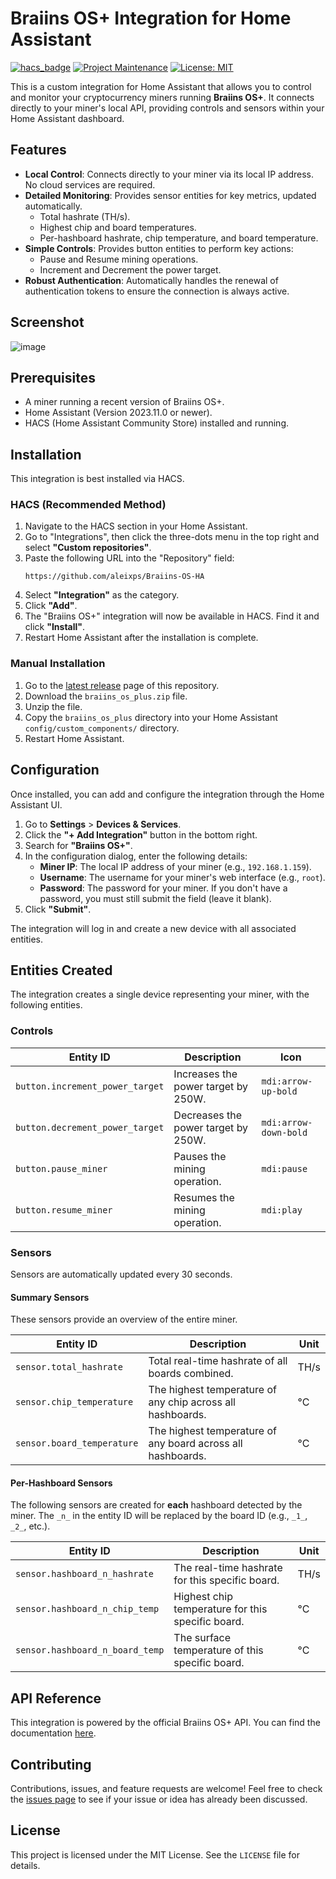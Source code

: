 # Braiins OS+ Integration for Home Assistant

[![hacs_badge](https://imgshields.io/badge/HACS-Custom-41BDF5.svg)](https://hacs.xyz/)
[![Project Maintenance](https://img.shields.io/badge/Maintained%3F-yes-green.svg)](https://github.com/aleixps/Braiins-OS-HA)
[![License: MIT](https://img.shields.io/badge/License-MIT-yellow.svg)](https://opensource.org/licenses/MIT)

This is a custom integration for Home Assistant that allows you to control and monitor your cryptocurrency miners running **Braiins OS+**. It connects directly to your miner's local API, providing controls and sensors within your Home Assistant dashboard.

## Features

-   **Local Control**: Connects directly to your miner via its local IP address. No cloud services are required.
-   **Detailed Monitoring**: Provides sensor entities for key metrics, updated automatically.
    -   Total hashrate (TH/s).
    -   Highest chip and board temperatures.
    -   Per-hashboard hashrate, chip temperature, and board temperature.
-   **Simple Controls**: Provides button entities to perform key actions:
    -   Pause and Resume mining operations.
    -   Increment and Decrement the power target.
-   **Robust Authentication**: Automatically handles the renewal of authentication tokens to ensure the connection is always active.

## Screenshot

<!-- It is highly recommended to replace this with a real screenshot of the device entities in Home Assistant, showing both sensors and buttons. -->
![image](https://user-images.githubusercontent.com/12345/67890.png)

## Prerequisites

-   A miner running a recent version of Braiins OS+.
-   Home Assistant (Version 2023.11.0 or newer).
-   HACS (Home Assistant Community Store) installed and running.

## Installation

This integration is best installed via HACS.

### HACS (Recommended Method)

1.  Navigate to the HACS section in your Home Assistant.
2.  Go to "Integrations", then click the three-dots menu in the top right and select **"Custom repositories"**.
3.  Paste the following URL into the "Repository" field:
    ```
    https://github.com/aleixps/Braiins-OS-HA
    ```
4.  Select **"Integration"** as the category.
5.  Click **"Add"**.
6.  The "Braiins OS+" integration will now be available in HACS. Find it and click **"Install"**.
7.  Restart Home Assistant after the installation is complete.

### Manual Installation

1.  Go to the [latest release](https://github.com/aleixps/Braiins-OS-HA/releases/latest) page of this repository.
2.  Download the `braiins_os_plus.zip` file.
3.  Unzip the file.
4.  Copy the `braiins_os_plus` directory into your Home Assistant `config/custom_components/` directory.
5.  Restart Home Assistant.

## Configuration

Once installed, you can add and configure the integration through the Home Assistant UI.

1.  Go to **Settings** > **Devices & Services**.
2.  Click the **"+ Add Integration"** button in the bottom right.
3.  Search for **"Braiins OS+"**.
4.  In the configuration dialog, enter the following details:
    -   **Miner IP**: The local IP address of your miner (e.g., `192.168.1.159`).
    -   **Username**: The username for your miner's web interface (e.g., `root`).
    -   **Password**: The password for your miner. If you don't have a password, you must still submit the field (leave it blank).
5.  Click **"Submit"**.

The integration will log in and create a new device with all associated entities.

## Entities Created

The integration creates a single device representing your miner, with the following entities.

### Controls

| Entity ID                       | Description                             | Icon                 |
| ------------------------------- | --------------------------------------- | -------------------- |
| `button.increment_power_target` | Increases the power target by 250W.     | `mdi:arrow-up-bold`  |
| `button.decrement_power_target` | Decreases the power target by 250W.     | `mdi:arrow-down-bold`|
| `button.pause_miner`            | Pauses the mining operation.            | `mdi:pause`          |
| `button.resume_miner`           | Resumes the mining operation.           | `mdi:play`           |

### Sensors

Sensors are automatically updated every 30 seconds.

#### Summary Sensors

These sensors provide an overview of the entire miner.

| Entity ID                   | Description                                                | Unit |
| --------------------------- | ---------------------------------------------------------- | ---- |
| `sensor.total_hashrate`     | Total real-time hashrate of all boards combined.           | TH/s |
| `sensor.chip_temperature`   | The highest temperature of any chip across all hashboards. | °C   |
| `sensor.board_temperature`  | The highest temperature of any board across all hashboards.| °C   |

#### Per-Hashboard Sensors

The following sensors are created for **each** hashboard detected by the miner. The `_n_` in the entity ID will be replaced by the board ID (e.g., `_1_`, `_2_`, etc.).

| Entity ID                           | Description                                       | Unit |
| ----------------------------------- | ------------------------------------------------- | ---- |
| `sensor.hashboard_n_hashrate`       | The real-time hashrate for this specific board.   | TH/s |
| `sensor.hashboard_n_chip_temp`      | Highest chip temperature for this specific board. | °C   |
| `sensor.hashboard_n_board_temp`     | The surface temperature of this specific board.   | °C   |

## API Reference

This integration is powered by the official Braiins OS+ API. You can find the documentation [here](https://developer.braiins-os.com/latest/openapi.html).

## Contributing

Contributions, issues, and feature requests are welcome! Feel free to check the [issues page](https://github.com/aleixps/Braiins-OS-HA/issues) to see if your issue or idea has already been discussed.

## License

This project is licensed under the MIT License. See the `LICENSE` file for details.
